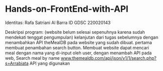 # Hands-on-FrontEnd-with-API

Identitas:
Rafa Satriani Al Barra
ID GDSC 220020143

Deskripsi program:
(website belum selesai sepenuhnya karena sudah mendekati tenggat pengumpulan)
kelanjutan dari tugas sebelumnya dengan menambahkan API theMealDB pada website yang sudah dibuat. pertama membuat penambahan search button.
Membuat website dapat mencari meal dengan nama yang di-input oleh user, dengan menambah API pada web,
Search meal by name
www.themealdb.com/api/json/v1/1/search.php?s=Arrabiata
API yang digunakan
